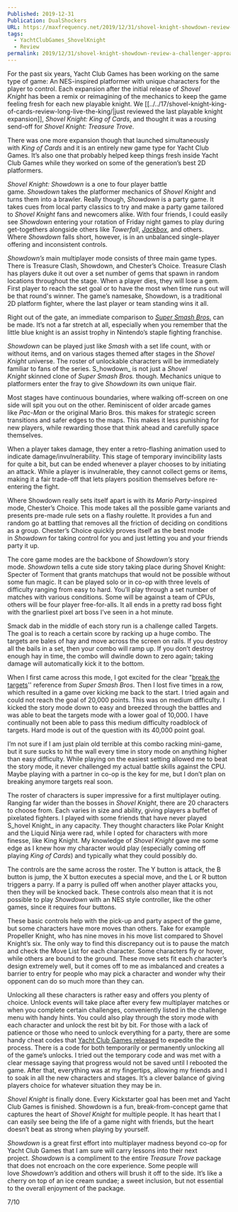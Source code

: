 ```yaml
---
Published: 2019-12-31
Publication: DualShockers
URL: https://maxfrequency.net/2019/12/31/shovel-knight-showdown-review-a-challenger-approaches/
tags:
  - YachtClubGames_ShovelKnight
  - Review
permalink: 2019/12/31/shovel-knight-showdown-review-a-challenger-approaches/
---
```

For the past six years, Yacht Club Games has been working on the same type of game: An NES-inspired platformer with unique characters for the player to control. Each expansion after the initial release of _Shovel Knight_ has been a remix or reimagining of the mechanics to keep the game feeling fresh for each new playable knight. We [[../../17/shovel-knight-king-of-cards-review-long-live-the-king/|just reviewed the last playable knight expansion]], _Shovel Knight: King of Cards_, and thought it was a rousing send-off for _Shovel Knight: Treasure Trove_.

There was one more expansion though that launched simultaneously with _King of Cards_ and it is an entirely new game type for Yacht Club Games. It’s also one that probably helped keep things fresh inside Yacht Club Games while they worked on some of the generation’s best 2D platformers.

_Shovel Knight: Showdown_ is a one to four player battle game. _Showdown_ takes the platformer mechanics of _Shovel Knight_ and turns them into a brawler. Really though, _Showdown_ is a party game. It takes cues from local party classics to try and make a party game tailored to _Shovel Knight_ fans and newcomers alike. With four friends, I could easily see _Showdown_ entering your rotation of Friday night games to play during get-togethers alongside others like _Towerfall_, [_Jackbox_](https://www.dualshockers.com/the-jackbox-party-pack-6-switch-review/), and others. Where _Showdown_ falls short, however, is in an unbalanced single-player offering and inconsistent controls.

_Showdown’s_ main multiplayer mode consists of three main game types. There is Treasure Clash, Showdown, and Chester’s Choice. Treasure Clash has players duke it out over a set number of gems that spawn in random locations throughout the stage. When a player dies, they will lose a gem. First player to reach the set goal or to have the most when time runs out will be that round's winner. The game’s namesake, Showdown, is a traditional 2D platform fighter, where the last player or team standing wins it all.

Right out of the gate, an immediate comparison to [_Super Smash Bros._](https://www.dualshockers.com/super-smash-bros-ultimate-review-nintendo-switch/) can be made. It’s not a far stretch at all, especially when you remember that the little blue knight is an assist trophy in Nintendo’s staple fighting franchise.

_Showdown_ can be played just like _Smash_ with a set life count, with or without items, and on various stages themed after stages in the _Shovel Knight_ universe. The roster of unlockable characters will be immediately familiar to fans of the series. S_howdown_ is not just a _Shovel Knight_ skinned clone of _Super Smash Bros._ though. Mechanics unique to platformers enter the fray to give _Showdown_ its own unique flair.

Most stages have continuous boundaries, where walking off-screen on one side will spit you out on the other. Reminiscent of older arcade games like _Pac-Man_ or the original Mario Bros. this makes for strategic screen transitions and safer edges to the maps. This makes it less punishing for new players, while rewarding those that think ahead and carefully space themselves.

When a player takes damage, they enter a retro-flashing animation used to indicate damage/invulnerability. This stage of temporary invincibility lasts for quite a bit, but can be ended whenever a player chooses to by initiating an attack. While a player is invulnerable, they cannot collect gems or items, making it a fair trade-off that lets players position themselves before re-entering the fight.

Where Showdown really sets itself apart is with its _Mario Party_-inspired mode, Chester’s Choice. This mode takes all the possible game variants and presents pre-made rule sets on a flashy roulette. It provides a fun and random go at battling that removes all the friction of deciding on conditions as a group. Chester’s Choice quickly proves itself as the best mode in _Showdown_ for taking control for you and just letting you and your friends party it up.

The core game modes are the backbone of _Showdown’s_ story mode. _Showdown_ tells a cute side story taking place during Shovel Knight: Specter of Torment that grants matchups that would not be possible without some fun magic. It can be played solo or in co-op with three levels of difficulty ranging from easy to hard. You’ll play through a set number of matches with various conditions. Some will be against a team of CPUs, others will be four player free-for-alls. It all ends in a pretty rad boss fight with the gnarliest pixel art boss I’ve seen in a hot minute.

Smack dab in the middle of each story run is a challenge called Targets. The goal is to reach a certain score by racking up a huge combo. The targets are bales of hay and move across the screen on rails. If you destroy all the bails in a set, then your combo will ramp up. If you don’t destroy enough hay in time, the combo will dwindle down to zero again; taking damage will automatically kick it to the bottom.

When I first came across this mode, I got excited for the clear "[break the targets](https://www.youtube.com/watch?v=TEeFS8L8xKs)'' reference from _Super Smash Bros_. Then I lost five times in a row, which resulted in a game over kicking me back to the start. I tried again and could not reach the goal of 20,000 points. This was on medium difficulty. I kicked the story mode down to easy and breezed through the battles and was able to beat the targets mode with a lower goal of 10,000. I have continually not been able to pass this medium difficulty roadblock of targets. Hard mode is out of the question with its 40,000 point goal.

I’m not sure if I am just plain old terrible at this combo racking mini-game, but it sure sucks to hit the wall every time in story mode on anything higher than easy difficulty. While playing on the easiest setting allowed me to beat the story mode, it never challenged my actual battle skills against the CPU. Maybe playing with a partner in co-op is the key for me, but I don’t plan on breaking anymore targets real soon.

The roster of characters is super impressive for a first multiplayer outing. Ranging far wider than the bosses in _Shovel Knight_, there are 20 characters to choose from. Each varies in size and ability, giving players a buffet of pixelated fighters. I played with some friends that have never played S_hovel Knight_ in any capacity. They thought characters like Polar Knight and the Liquid Ninja were rad, while I opted for characters with more finesse, like King Knight. My knowledge of _Shovel Knight_ gave me some edge as I knew how my character would play (especially coming off playing _King of Cards_) and typically what they could possibly do.

The controls are the same across the roster. The Y button is attack, the B button is jump, the X button executes a special move, and the L or R button triggers a parry. If a parry is pulled off when another player attacks you, then they will be knocked back. These controls also mean that it is not possible to play _Showdown_ with an NES style controller, like the other games, since it requires four buttons.

These basic controls help with the pick-up and party aspect of the game, but some characters have more moves than others. Take for example Propeller Knight, who has nine moves in his move list compared to Shovel Knight’s six. The only way to find this discrepancy out is to pause the match and check the Move List for each character. Some characters fly or hover, while others are bound to the ground. These move sets fit each character’s design extremely well, but it comes off to me as imbalanced and creates a barrier to entry for people who may pick a character and wonder why their opponent can do so much more than they can.

Unlocking all these characters is rather easy and offers you plenty of choice. Unlock events will take place after every few multiplayer matches or when you complete certain challenges, conveniently listed in the challenge menu with handy hints. You could also play through the story mode with each character and unlock the rest bit by bit. For those with a lack of patience or those who need to unlock everything for a party, there are some handy cheat codes that [Yacht Club Games released](https://blog.us.playstation.com/2019/11/27/how-to-unlock-everything-in-shovel-knight-showdown/) to expedite the process. There is a code for both temporarily or permanently unlocking all of the game’s unlocks. I tried out the temporary code and was met with a clear message saying that progress would not be saved until I rebooted the game. After that, everything was at my fingertips, allowing my friends and I to soak in all the new characters and stages. It’s a clever balance of giving players choice for whatever situation they may be in.

_Shovel Knight_ is finally done. Every Kickstarter goal has been met and Yacht Club Games is finished. Showdown is a fun, break-from-concept game that captures the heart of _Shovel Knight_ for multiple people. It has heart that I can easily see being the life of a game night with friends, but the heart doesn’t beat as strong when playing by yourself.

_Showdown_ is a great first effort into multiplayer madness beyond co-op for Yacht Club Games that I am sure will carry lessons into their next project. _Showdown_ is a compliment to the entire _Treasure Trove_ package that does not encroach on the core experience. Some people will love _Showdown’s_ addition and others will brush it off to the side. It’s like a cherry on top of an ice cream sundae; a sweet inclusion, but not essential to the overall enjoyment of the package.

7/10